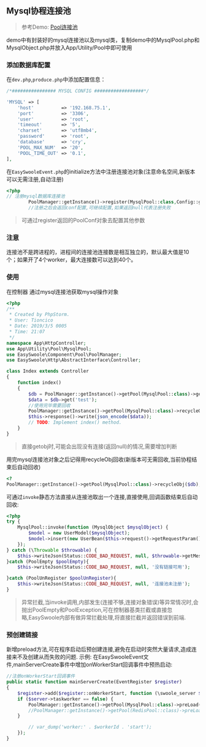 ## Mysql协程连接池

> 参考Demo: [Pool连接池](https://github.com/easy-swoole/demo/tree/3.x-pool)

demo中有封装好的mysql连接池以及mysql类，复制demo中的MysqlPool.php和MysqlObject.php并放入App/Utility/Pool中即可使用

### 添加数据库配置
在`dev.php`,`produce.php`中添加配置信息：
```php
/*################ MYSQL CONFIG ##################*/

'MYSQL' => [
    'host'          => '192.168.75.1',
    'port'          => '3306',
    'user'          => 'root',
    'timeout'       => '5',
    'charset'       => 'utf8mb4',
    'password'      => 'root',
    'database'      => 'cry',
    'POOL_MAX_NUM'  => '20',
    'POOL_TIME_OUT' => '0.1',
],
```
在```EasySwooleEvent.php```的initialize方法中注册连接池对象(注意命名空间,新版本可以无需注册,自动注册)
```php
<?php
// 注册mysql数据库连接池
        PoolManager::getInstance()->register(MysqlPool::class,Config::getInstance()->getConf('MYSQL.POOL_MAX_NUM'));
        //注册之后会返回conf配置,可继续配置,如果返回null代表注册失败
```
> 可通过register返回的PoolConf对象去配置其他参数


### 注意
连接池不是跨进程的，进程间的连接池连接数是相互独立的，默认最大值是10个；如果开了4个worker，最大连接数可以达到40个。

### 使用
在控制器 通过mysql连接池获取mysql操作对象
```php
<?php
/**
 * Created by PhpStorm.
 * User: Tioncico
 * Date: 2019/3/5 0005
 * Time: 21:07
 */
namespace App\HttpController;
use App\Utility\Pool\MysqlPool;
use EasySwoole\Component\Pool\PoolManager;
use EasySwoole\Http\AbstractInterface\Controller;

class Index extends Controller
{
    function index()
    {
        $db = PoolManager::getInstance()->getPool(MysqlPool::class)->getObj();
        $data = $db->get('test');
        //使用完毕需要回收
        PoolManager::getInstance()->getPool(MysqlPool::class)->recycleObj($db);
        $this->response()->write(json_encode($data));
        // TODO: Implement index() method.
    }
}
```
> 直接getobj时,可能会出现没有连接(返回null)的情况,需要增加判断

用完mysql连接池对象之后记得用recycleObj回收(新版本可无需回收,当前协程结束后自动回收)
```php
<?
PoolManager::getInstance()->getPool(MysqlPool::class)->recycleObj($db);
```

可通过`invoke`静态方法直接从连接池取出一个连接,直接使用,回调函数结束后自动回收:
```php
<?php
try {
    MysqlPool::invoke(function (MysqlObject $mysqlObject) {
        $model = new UserModel($mysqlObject);
        $model->insert(new UserBean($this->request()->getRequestParam()));
    });
} catch (\Throwable $throwable) {
    $this->writeJson(Status::CODE_BAD_REQUEST, null, $throwable->getMessage());
}catch (PoolEmpty $poolEmpty){
    $this->writeJson(Status::CODE_BAD_REQUEST, null, '没有链接可用');

}catch (PoolUnRegister $poolUnRegister){
    $this->writeJson(Status::CODE_BAD_REQUEST, null, '连接池未注册');
}
```
> 异常拦截,当invoke调用,内部发生(连接不够,连接对象错误)等异常情况时,会抛出PoolEmpty和PoolException,可在控制器基类拦截或直接忽略,EasySwoole内部有做异常拦截处理,将直接拦截并返回错误到前端.


### 预创建链接
新增preload方法,可在程序启动后预创建连接,避免在启动时突然大量请求,造成连接来不及创建从而失败的问题.
示例:
在EasySwooleEvent文件,mainServerCreate事件中增加onWorkerStart回调事件中预热启动:
```php
//注册onWorkerStart回调事件
public static function mainServerCreate(EventRegister $register)
{
    $register->add($register::onWorkerStart, function (\swoole_server $server, int $workerId) {
    if ($server->taskworker == false) {
        PoolManager::getInstance()->getPool(MysqlPool::class)->preLoad(1);
        //PoolManager::getInstance()->getPool(RedisPool::class)->preLoad(预创建数量,必须小于连接池最大数量);
    }

        // var_dump('worker:' . $workerId . 'start');
    });
}
```